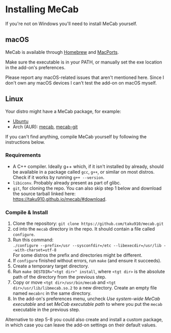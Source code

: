 # Installing MeCab

If you're not on Windows you'll need to install MeCab yourself.

## macOS

MeCab is available through [Homebrew](https://formulae.brew.sh/formula/mecab)
and [MacPorts](https://ports.macports.org/port/mecab/).

Make sure the executable is in your PATH, or manually set the exe location in
the add-on's preferences.

Please report any macOS-related issues that aren't mentioned here. Since I don't
own any macOS devices I can't test the add-on on macOS myself.

## Linux

Your distro might have a MeCab package, for example:

- [Ubuntu](https://packages.ubuntu.com/search?keywords=mecab)
- Arch (AUR): [mecab](https://aur.archlinux.org/packages/mecab),
  [mecab-git](https://aur.archlinux.org/packages/mecab-git)

If you can't find anything, compile MeCab yourself by following the instructions
below.

### Requirements

- A C++ compiler. Ideally g++ which, if it isn't installed by already, should be
  available in a package called `gcc`, `g++`, or similar on most distros.  
  Check if it works by running `g++ --version`.
- `libiconv`. Probably already present as part of glibc.
- `git`, for cloning the repo. You can also skip step 1 below and download the
  source tarball linked here: https://taku910.github.io/mecab/#download.

### Compile & Install

1. Clone the repository: `git clone https://github.com/taku910/mecab.git`
2. cd into the `mecab` directory in the repo. It should contain a file
   called `configure`.
3. Run this command:  
   ```./configure --prefix=/usr --sysconfdir=/etc --libexecdir=/usr/lib --with-charset=utf-8```  
   For some distros the prefix and directories might be different.
4. If `configure` finished without errors, run `make` (and ensure it succeeds).
5. Create a temporary target directory.
6. Run `make DESTDIR="<tgt dir>" install`, where `<tgt dir>` is the absolute
   path of the directory from the previous step.
7. Copy or move `<tgt dir>/usr/bin/mecab` and `<tgt dir>/usr/lib/libmecab.so.2`
   to a new directory. Create an empty file named `mecabrc` in the same
   directory.
8. In the add-on's preferences menu, uncheck _Use system-wide MeCab executable_
   and set _MeCab executable path_ to where you put the `mecab` executable in
   the previous step.

Alternative to step 5-8 you could also create and install a custom package, in
which case you can leave the add-on settings on their default values.
